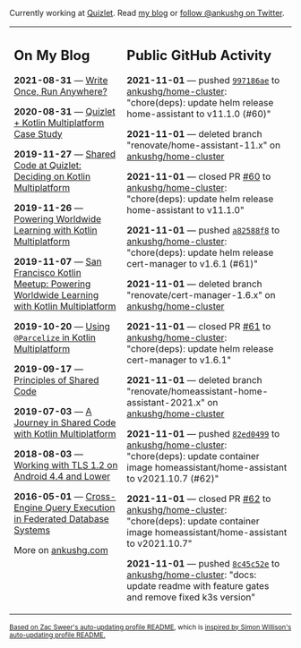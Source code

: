 Currently working at [Quizlet](https://quizlet.com/). Read [my blog](https://ankushg.com/) or [follow @ankushg on Twitter](https://twitter.com/ankushg).

<table><tr><td valign="top" width="40%">

## On My Blog
<!-- blog starts -->
**2021-08-31** — [Write Once, Run Anywhere?](https://ankushg.com/posts/write-once-run-anywhere-increment/)

**2020-08-31** — [Quizlet + Kotlin Multiplatform Case Study](https://ankushg.com/posts/quizlet-kotlin-multiplatform-case-study/)

**2019-11-27** — [Shared Code at Quizlet: Deciding on Kotlin Multiplatform](https://ankushg.com/posts/shared-code-kotlin-multiplatform/)

**2019-11-26** — [Powering Worldwide Learning with Kotlin Multiplatform](https://ankushg.com/speaking/droidcon-sf-2019)

**2019-11-07** — [San Francisco Kotlin Meetup: Powering Worldwide Learning with Kotlin Multiplatform](https://ankushg.com/speaking/sf-kotlin-meetup-2019)

**2019-10-20** — [Using `@Parcelize` in Kotlin Multiplatform](https://ankushg.com/posts/multiplatform-parcelize/)

**2019-09-17** — [Principles of Shared Code](https://ankushg.com/speaking/denver-startup-week-2019)

**2019-07-03** — [A Journey in Shared Code with Kotlin Multiplatform](https://ankushg.com/speaking/droidcon-berlin-2019)

**2018-08-03** — [Working with TLS 1.2 on Android 4.4 and Lower](https://ankushg.com/posts/tls-1.2-on-android/)

**2016-05-01** — [Cross-Engine Query Execution in Federated Database Systems](https://ankushg.com/projects/thesis)
<!-- blog ends -->
More on [ankushg.com](https://ankushg.com/)
</td><td valign="top" width="60%">

## Public GitHub Activity
<!-- githubActivity starts -->
**2021-11-01** — pushed [`997186ae`](https://github.com/ankushg/home-cluster/commit/997186aee67dd39de53d9c07a5a4a3be877dbd8f) to [ankushg/home-cluster](https://api.github.com/repos/ankushg/home-cluster): "chore(deps): update helm release home-assistant to v11.1.0 (#60)"

**2021-11-01** — deleted branch "renovate/home-assistant-11.x" on [ankushg/home-cluster](https://api.github.com/repos/ankushg/home-cluster)

**2021-11-01** — closed PR [#60](https://github.com/ankushg/home-cluster/pull/60) to [ankushg/home-cluster](https://api.github.com/repos/ankushg/home-cluster): "chore(deps): update helm release home-assistant to v11.1.0"

**2021-11-01** — pushed [`a82588f8`](https://github.com/ankushg/home-cluster/commit/a82588f86f9765736d45400b03652a05ca82af59) to [ankushg/home-cluster](https://api.github.com/repos/ankushg/home-cluster): "chore(deps): update helm release cert-manager to v1.6.1 (#61)"

**2021-11-01** — deleted branch "renovate/cert-manager-1.6.x" on [ankushg/home-cluster](https://api.github.com/repos/ankushg/home-cluster)

**2021-11-01** — closed PR [#61](https://github.com/ankushg/home-cluster/pull/61) to [ankushg/home-cluster](https://api.github.com/repos/ankushg/home-cluster): "chore(deps): update helm release cert-manager to v1.6.1"

**2021-11-01** — deleted branch "renovate/homeassistant-home-assistant-2021.x" on [ankushg/home-cluster](https://api.github.com/repos/ankushg/home-cluster)

**2021-11-01** — pushed [`82ed0499`](https://github.com/ankushg/home-cluster/commit/82ed0499153dcd79e25dc07efae207fa5858c08a) to [ankushg/home-cluster](https://api.github.com/repos/ankushg/home-cluster): "chore(deps): update container image homeassistant/home-assistant to v2021.10.7 (#62)"

**2021-11-01** — closed PR [#62](https://github.com/ankushg/home-cluster/pull/62) to [ankushg/home-cluster](https://api.github.com/repos/ankushg/home-cluster): "chore(deps): update container image homeassistant/home-assistant to v2021.10.7"

**2021-11-01** — pushed [`8c45c52e`](https://github.com/ankushg/home-cluster/commit/8c45c52e6ca8fbe9d0509c7b29ef8c204e5bdce1) to [ankushg/home-cluster](https://api.github.com/repos/ankushg/home-cluster): "docs: update readme with feature gates and remove fixed k3s version"
<!-- githubActivity ends -->
</td></tr></table>

<sub><a href="https://github.com/ZacSweers/ZacSweers">Based on Zac Sweer's auto-updating profile README</a>, which is <a href="https://simonwillison.net/2020/Jul/10/self-updating-profile-readme/">inspired by Simon Willison's auto-updating profile README.</a></sub>